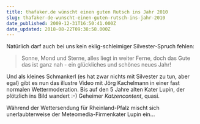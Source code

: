 ```yaml
---
title: thafaker.de wünscht einen guten Rutsch ins Jahr 2010
slug: thafaker-de-wunscht-einen-guten-rutsch-ins-jahr-2010
date_published: 2009-12-31T16:50:41.000Z
date_updated: 2018-08-22T09:38:58.000Z
---
```


Natürlich darf auch bei uns kein eklig-schleimiger Silvester-Spruch fehlen:

> Sonne, Mond und Sterne, alles liegt in weiter Ferne, doch das Gute das ist ganz nah - ein glückliches und schönes neues Jahr!

Und als kleines Schmankerl (es hat zwar nichts mit Silvester zu tun, aber egal) gibt es nun das illustre Video mit Jörg Kachelmann in einer fast normalen Wettermoderation. Bis auf den 5 Jahre alten Kater Lupin, der plötzlich ins Bild wandert :-) Geheimer *Katzencontent*, quasi.

Während der Wettersendung für Rheinland-Pfalz mischt sich unerlaubterweise der Meteomedia-Firmenkater Lupin ein...
